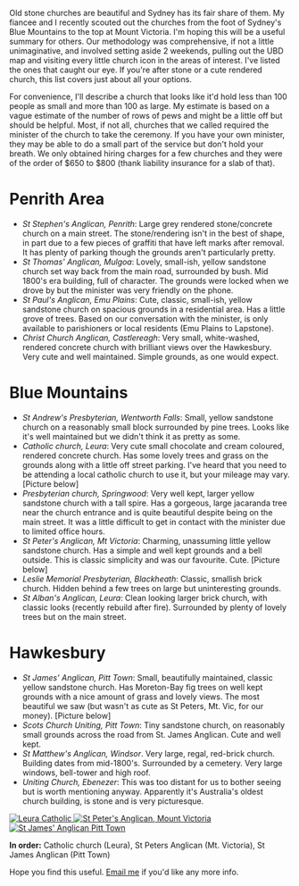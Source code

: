 <!--
.. title: Stone Churches in Western Sydney and Blue Mountains
.. slug: 20080204stone-churches-in-western-sydney-and-blue-mountains
.. date: 2008/02/04 14:06:06
.. spellcheck_exceptions: Ebenezer,Stephen's,Alban's,Blackheath,Hawkesbury,Lapstone,Leura,Moreton,Mulgoa,Penrith,Springwood,UBD,Wentworth,img,ish,jpg,ri,src,srcset,vw
.. tags: Photography
.. link: 
.. description: 
-->


Old stone churches are beautiful and Sydney has its fair share of them. My fiancee and I recently scouted out the churches from the foot of Sydney's Blue Mountains to the top at Mount Victoria. I'm hoping this will be a useful summary for others. Our methodology was comprehensive, if not a little unimaginative, and involved setting aside 2 weekends, pulling out the UBD map and visiting every little church icon in the areas of interest. I've listed the ones that caught our eye. If you're after stone or a cute rendered church, this list covers just about all your options.

For convenience, I'll describe a church that looks like it'd hold less than 100 people as small and more than 100 as large. My estimate is based on a vague estimate of the number of rows of pews and might be a little off but should be helpful. Most, if not all, churches that we called required the minister of the church to take the ceremony. If you have your own minister, they may be able to do a small part of the service but don't hold your breath. We only obtained hiring charges for a few churches and they were of the order of \$650 to \$800 (thank liability insurance for a slab of that).

Penrith Area
============

-   *St Stephen's Anglican, Penrith*: Large grey rendered stone/concrete church on a main street. The stone/rendering isn't in the best of shape, in part due to a few pieces of graffiti that have left marks after removal. It has plenty of parking though the grounds aren't particularly pretty.
-   *St Thomas' Anglican, Mulgoa*: Lovely, small-ish, yellow sandstone church set way back from the main road, surrounded by bush. Mid 1800's era building, full of character. The grounds were locked when we drove by but the minister was very friendly on the phone.
-   *St Paul's Anglican, Emu Plains*: Cute, classic, small-ish, yellow sandstone church on spacious grounds in a residential area. Has a little grove of trees. Based on our conversation with the minister, is only available to parishioners or local residents (Emu Plains to Lapstone).
-   *Christ Church Anglican, Castlereagh*: Very small, white-washed, rendered concrete church with brilliant views over the Hawkesbury. Very cute and well maintained. Simple grounds, as one would expect.

Blue Mountains
==============

-   *St Andrew's Presbyterian, Wentworth Falls*: Small, yellow sandstone church on a reasonably small block surrounded by pine trees. Looks like it's well maintained but we didn't think it as pretty as some.
-   *Catholic church, Leura*: Very cute small chocolate and cream coloured, rendered concrete church. Has some lovely trees and grass on the grounds along with a little off street parking. I've heard that you need to be attending a local catholic church to use it, but your mileage may vary. [Picture below]
-   *Presbyterian church, Springwood*: Very well kept, larger yellow sandstone church with a tall spire. Has a gorgeous, large jacaranda tree near the church entrance and is quite beautiful despite being on the main street. It was a little difficult to get in contact with the minister due to limited office hours.
-   *St Peter's Anglican, Mt Victoria*: Charming, unassuming little yellow sandstone church. Has a simple and well kept grounds and a bell outside. This is classic simplicity and was our favourite. Cute. [Picture below]
-   *Leslie Memorial Presbyterian, Blackheath*: Classic, smallish brick church. Hidden behind a few trees on large but uninteresting grounds.
-   *St Alban's Anglican, Leura*: Clean looking larger brick church, with classic looks (recently rebuild after fire). Surrounded by plenty of lovely trees but on the main street.

Hawkesbury
==========

-   *St James' Anglican, Pitt Town*: Small, beautifully maintained, classic yellow sandstone church. Has Moreton-Bay fig trees on well kept grounds with a nice amount of grass and lovely views. The most beautiful we saw (but wasn't as cute as St Peters, Mt. Vic, for our money). [Picture below]
-   *Scots Church Uniting, Pitt Town*: Tiny sandstone church, on reasonably small grounds across the road from St. James Anglican. Cute and well kept.
-   *St Matthew's Anglican, Windsor*. Very large, regal, red-brick church. Building dates from mid-1800's. Surrounded by a cemetery. Very large windows, bell-tower and high roof.
-   *Uniting Church, Ebenezer*: This was too distant for us to bother seeing but is worth mentioning anyway. Apparently it's Australia's oldest church building, is stone and is very picturesque.


<a href="https://www.flickr.com/photos/edwin_steele/8412781158" title="Leura Catholic">
 <img class="ri"
   src="/assets/pictures/8412781158/medium_500.jpg"
   sizes="(max-width: 50em) 100vw,
          (min-width: 50em) 66vw"
   srcset="/assets/pictures/8412781158/small_240.jpg 240w,
         /assets/pictures/8412781158/medium_500.jpg 500w,
         /assets/pictures/8412781158/large_1024.jpg 1024w"
         /assets/pictures/8412781158/large_2048-2048.jpg 2048w"
  alt="Leura Catholic">
</a>

<a href="https://www.flickr.com/photos/edwin_steele/8412777254" title="St Peter's Anglican, Mount Victoria">
 <img class="ri"
   src="/assets/pictures/8412777254/medium_500.jpg"
   sizes="(max-width: 50em) 100vw,
          (min-width: 50em) 66vw"
   srcset="/assets/pictures/8412777254/small_240.jpg 240w,
         /assets/pictures/8412777254/medium_500.jpg 500w,
         /assets/pictures/8412777254/large_1024.jpg 1024w"
         /assets/pictures/8412777254/large_2048-2048.jpg 2048w"
  alt="St Peter's Anglican, Mount Victoria">
</a>

<a href="https://www.flickr.com/photos/edwin_steele/8411679059" title="St James' Anglican Pitt Town">
 <img class="ri"
   src="/assets/pictures/8411679059/medium_500.jpg"
   sizes="(max-width: 50em) 100vw,
          (min-width: 50em) 66vw"
   srcset="/assets/pictures/8411679059/small_240.jpg 240w,
         /assets/pictures/8411679059/medium_500.jpg 500w,
         /assets/pictures/8411679059/large_1024.jpg 1024w"
         /assets/pictures/8411679059/large_2048-2048.jpg 2048w"
  alt="St James' Anglican Pitt Town">
</a>

**In order:** Catholic church (Leura), St Peters Anglican (Mt. Victoria), St James Anglican (Pitt Town)

Hope you find this useful. [Email me](mailto:edwin@wordspeak.org) if you'd like any more info.
